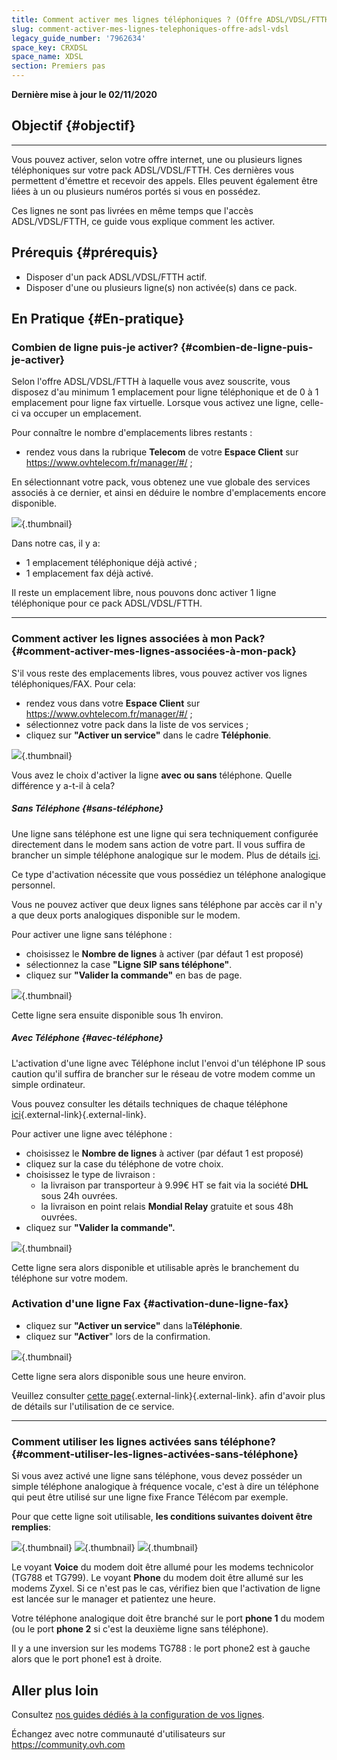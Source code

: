 ```yaml
---
title: Comment activer mes lignes téléphoniques ? (Offre ADSL/VDSL/FTTH)
slug: comment-activer-mes-lignes-telephoniques-offre-adsl-vdsl
legacy_guide_number: '7962634'
space_key: CRXDSL
space_name: XDSL
section: Premiers pas
---
```


**Dernière mise à jour le 02/11/2020**

## Objectif {#objectif}
---------

Vous pouvez activer, selon votre offre internet, une ou plusieurs lignes téléphoniques sur votre pack ADSL/VDSL/FTTH. 
Ces dernières vous permettent d'émettre et recevoir des appels. Elles peuvent également être liées à un ou plusieurs numéros portés si vous en possédez.

Ces lignes ne sont pas livrées en même temps que l'accès ADSL/VDSL/FTTH, ce guide vous explique comment les activer.


## Prérequis {#prérequis}

-   Disposer d'un pack ADSL/VDSL/FTTH actif.
-   Disposer d'une ou plusieurs ligne(s) non activée(s) dans ce pack.


## En Pratique {#En-pratique}

### Combien de ligne puis-je activer? {#combien-de-ligne-puis-je-activer}

Selon l'offre ADSL/VDSL/FTTH à laquelle vous avez souscrite, vous disposez d'au minimum 1 emplacement pour ligne téléphonique et de 0 à 1 emplacement pour ligne fax virtuelle. 
Lorsque vous activez une ligne, celle-ci va occuper un emplacement.

Pour connaître le nombre d'emplacements libres restants :

-   rendez vous dans la rubrique **Telecom** de votre **Espace Client** sur <https://www.ovhtelecom.fr/manager/#/> ;

En sélectionnant votre pack, vous obtenez une vue globale des services associés à ce dernier, et ainsi en déduire le nombre d'emplacements encore disponible.



![](images/Activation01-edit.png){.thumbnail}

Dans notre cas, il y a:

-   1 emplacement téléphonique déjà activé ;
-   1 emplacement fax déjà activé.

Il reste un emplacement libre, nous pouvons donc activer 1 ligne téléphonique pour ce pack ADSL/VDSL/FTTH.

------------------------------------------------------------------------

### Comment activer les lignes associées à mon Pack? {#comment-activer-mes-lignes-associées-à-mon-pack}

S'il vous reste des emplacements libres, vous pouvez activer vos lignes téléphoniques/FAX. Pour cela:

-   rendez vous dans votre ****Espace Client**** sur <https://www.ovhtelecom.fr/manager/#/> ;
-   sélectionnez votre pack dans la liste de vos services ;
-   cliquez sur **"Activer un service"** dans le cadre **Téléphonie**.

![](images/Activation02-edit.png){.thumbnail}

Vous avez le choix d'activer la ligne **avec ou sans** téléphone.
Quelle différence y a-t-il à cela?

##### Sans Téléphone {#sans-téléphone}

Une ligne sans téléphone est une ligne qui sera techniquement configurée directement dans le modem sans action de votre part. Il vous suffira de brancher un simple téléphone analogique sur le modem. Plus de détails [ici](#comment-utiliser-les-lignes-activées-sans-téléphone).

Ce type d'activation nécessite que vous possédiez un téléphone analogique personnel.

Vous ne pouvez activer que deux lignes sans téléphone par accès car il n'y a que deux ports analogiques disponible sur le modem.

Pour activer une ligne sans téléphone :

-   choisissez le **Nombre de lignes** à activer (par défaut 1 est proposé)
-   sélectionnez la case **"Ligne SIP sans téléphone"**.
-   cliquez sur **"Valider la commande"** en bas de page.

![](images/Activation03-edit.png){.thumbnail}

Cette ligne sera ensuite disponible sous 1h environ.

##### Avec Téléphone {#avec-téléphone}

L'activation d'une ligne avec Téléphone inclut l'envoi d'un téléphone IP sous caution qu'il suffira de brancher sur le réseau de votre modem comme un simple ordinateur.

Vous pouvez consulter les détails techniques de chaque téléphone [ici](http://www.ovhtelecom.fr/telephonie/comparatif-des-telephones.xml){.external-link}[](http://www.ovhtelecom.fr/telephonie/comparatif-des-telephones.xml){.external-link}.

Pour activer une ligne avec téléphone :

-   choisissez le **Nombre de lignes** à activer (par défaut 1 est proposé)
-   cliquez sur la case du téléphone de votre choix.
-   choisissez le type de livraison :
    -   la livraison par transporteur à 9.99€ HT se fait via la société **DHL** sous 24h ouvrées.
    -   la livraison en point relais **Mondial Relay** gratuite et sous 48h ouvrées.
-   cliquez sur **"Valider la commande".**

![](images/Activation04-edit.png){.thumbnail}

Cette ligne sera alors disponible et utilisable après le branchement du téléphone sur votre modem.

### Activation d'une ligne Fax {#activation-dune-ligne-fax}

-   cliquez sur **"Activer un service"** dans la**Téléphonie**.
-   cliquez sur **"Activer**" lors de la confirmation.

![](images/Activation05-edit.png){.thumbnail}

Cette ligne sera alors disponible sous une heure environ.

Veuillez consulter [cette page](https://docs.ovh.com/fr/fax/){.external-link}[](https://docs.ovh.com/fr/fax/){.external-link}. afin d'avoir plus de détails sur l'utilisation de ce service.

------------------------------------------------------------------------

### Comment utiliser les lignes activées sans téléphone? {#comment-utiliser-les-lignes-activées-sans-téléphone}

Si vous avez activé une ligne sans téléphone, vous devez posséder un simple téléphone analogique à fréquence vocale, c'est à dire un téléphone qui peut être utilisé sur une ligne fixe France Télécom par exemple.

Pour que cette ligne soit utilisable, **les conditions suivantes doivent être remplies**:

![](images/2015-03-18-143620_120x314_scrot.png){.thumbnail}
![](images/Activation06-edit.png){.thumbnail}
![](images/untitled.jpg){.thumbnail}

Le voyant **Voice** du modem doit être allumé pour les modems technicolor (TG788 et TG799). Le voyant **Phone** du modem doit être allumé sur les modems Zyxel.
Si ce n'est pas le cas, vérifiez bien que l'activation de ligne est lancée sur le manager et patientez une heure.

Votre téléphone analogique doit être branché sur le port **phone 1** du modem (ou le port **phone 2** si c'est la deuxième ligne sans téléphone).

Il y a une inversion sur les modems TG788 : le port phone2 est à gauche alors que le port phone1 est à droite.

## Aller plus loin

Consultez [nos guides dédiés à la configuration de vos lignes](https://docs.ovh.com/fr/voip/).

Échangez avec notre communauté d'utilisateurs sur <https://community.ovh.com>
